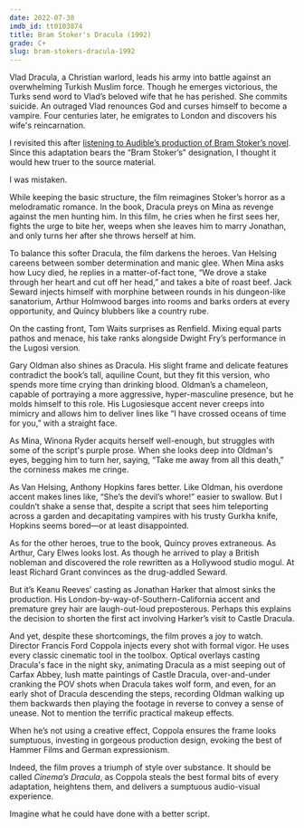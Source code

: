 ```yaml
---
date: 2022-07-30
imdb_id: tt0103874
title: Bram Stoker's Dracula (1992)
grade: C+
slug: bram-stokers-dracula-1992
---
```


Vlad Dracula, a Christian warlord, leads his army into battle against an overwhelming Turkish Muslim force. Though he emerges victorious, the Turks send word to Vlad’s beloved wife that he has perished. She commits suicide. An outraged Vlad renounces God and curses himself to become a vampire. Four centuries later, he emigrates to London and discovers his wife's reincarnation.

<!-- end -->

I revisited this after <a href="https://www.franksbooklog.com/reviews/dracula-by-bram-stoker/">listening to Audible’s production of Bram Stoker’s novel</a>. Since this adaptation bears the “Bram Stoker’s” designation, I thought it would hew truer to the source material.

I was mistaken.

While keeping the basic structure, the film reimagines Stoker’s horror as a melodramatic romance. In the book, Dracula preys on Mina as revenge against the men hunting him. In this film, he cries when he first sees her, fights the urge to bite her, weeps when she leaves him to marry Jonathan, and only turns her after she throws herself at him.

To balance this softer Dracula, the film darkens the heroes. Van Helsing careens between somber determination and manic glee. When Mina asks how Lucy died, he replies in a matter-of-fact tone, “We drove a stake through her heart and cut off her head,” and takes a bite of roast beef. Jack Seward injects himself with morphine between rounds in his dungeon-like sanatorium, Arthur Holmwood barges into rooms and barks orders at every opportunity, and Quincy blubbers like a country rube.

On the casting front, Tom Waits surprises as Renfield. Mixing equal parts pathos and menace, his take ranks alongside Dwight Fry’s performance in <span data-imdb-id="tt0021814">the Lugosi version</span>.

Gary Oldman also shines as Dracula. His slight frame and delicate features contradict the book’s tall, aquiline Count, but they fit this version, who spends more time crying than drinking blood. Oldman’s a chameleon, capable of portraying a more aggressive, hyper-masculine presence, but he molds himself to this role. His Lugosiesque accent never creeps into mimicry and allows him to deliver lines like “I have crossed oceans of time for you,” with a straight face.

As Mina, Winona Ryder acquits herself well-enough, but struggles with some of the script's purple prose. When she looks deep into Oldman's eyes, begging him to turn her, saying, “Take me away from all this death,” the corniness makes me cringe.

As Van Helsing, Anthony Hopkins fares better. Like Oldman, his overdone accent makes lines like, “She’s the devil’s whore!” easier to swallow. But I couldn’t shake a sense that, despite a script that sees him teleporting across a garden and decapitating vampires with his trusty Gurkha knife, Hopkins seems bored—or at least disappointed.

As for the other heroes, true to the book, Quincy proves extraneous. As Arthur, Cary Elwes looks lost. As though he arrived to play a British nobleman and discovered the role rewritten as a Hollywood studio mogul. At least Richard Grant convinces as the drug-addled Seward.

But it’s Keanu Reeves’ casting as Jonathan Harker that almost sinks the production. His London-by-way-of-Southern-California accent and premature grey hair are laugh-out-loud preposterous. Perhaps this explains the decision to shorten the first act involving Harker’s visit to Castle Dracula.

And yet, despite these shortcomings, the film proves a joy to watch. Director Francis Ford Coppola injects every shot with formal vigor. He uses every classic cinematic tool in the toolbox. Optical overlays casting Dracula's face in the night sky, animating Dracula as a mist seeping out of Carfax Abbey, lush matte paintings of Castle Dracula, over-and-under cranking the POV shots when Dracula takes wolf form, and even, for an early shot of Dracula descending the steps, recording Oldman walking up them backwards then playing the footage in reverse to convey a sense of unease. Not to mention the terrific practical makeup effects.

When he’s not using a creative effect, Coppola ensures the frame looks sumptuous, investing in gorgeous production design, evoking the best of Hammer Films and German expressionism.

Indeed, the film proves a triumph of style over substance. It should be called _Cinema’s Dracula_, as Coppola steals the best formal bits of every adaptation, heightens them, and delivers a sumptuous audio-visual experience.

Imagine what he could have done with a better script.
